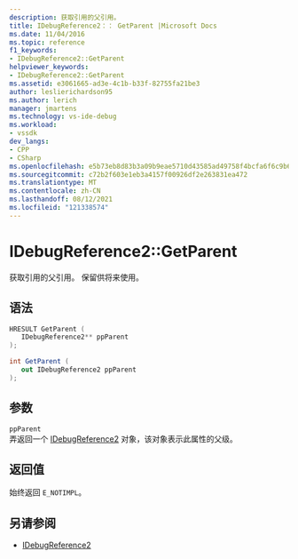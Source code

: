 ```yaml
---
description: 获取引用的父引用。
title: IDebugReference2：： GetParent |Microsoft Docs
ms.date: 11/04/2016
ms.topic: reference
f1_keywords:
- IDebugReference2::GetParent
helpviewer_keywords:
- IDebugReference2::GetParent
ms.assetid: e3061665-ad3e-4c1b-b33f-82755fa21be3
author: leslierichardson95
ms.author: lerich
manager: jmartens
ms.technology: vs-ide-debug
ms.workload:
- vssdk
dev_langs:
- CPP
- CSharp
ms.openlocfilehash: e5b73eb8d83b3a09b9eae5710d43585ad49758f4bcfa6f6c9b67bac6bfdab628
ms.sourcegitcommit: c72b2f603e1eb3a4157f00926df2e263831ea472
ms.translationtype: MT
ms.contentlocale: zh-CN
ms.lasthandoff: 08/12/2021
ms.locfileid: "121338574"
---
```

# <a name="idebugreference2getparent"></a>IDebugReference2::GetParent
获取引用的父引用。 保留供将来使用。

## <a name="syntax"></a>语法

```cpp
HRESULT GetParent ( 
   IDebugReference2** ppParent
);
```

```csharp
int GetParent ( 
   out IDebugReference2 ppParent
);
```

## <a name="parameters"></a>参数
`ppParent`\
弄返回一个 [IDebugReference2](../../../extensibility/debugger/reference/idebugreference2.md) 对象，该对象表示此属性的父级。

## <a name="return-value"></a>返回值
 始终返回 `E_NOTIMPL`。

## <a name="see-also"></a>另请参阅
- [IDebugReference2](../../../extensibility/debugger/reference/idebugreference2.md)
